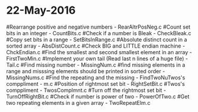 # 22-May-2016
#Rearrange positive and negative numbers - RearAltrPosNeg.c
#Count set bits in an integer - CountBits.c
#Check if a number is Bleak - CheckBleak.c
#Copy set bits in a range - SetBitsInRange.c
#Absolute distinct count in a sorted array - AbsDistCount.c
#Check BIG and LITTLE endian machine - ChckEndian.c
#Find the smallest and second smallest element in an array - FirstTwoMin.c
#Implement your own tail (Read last n lines of a huge file) - Tail.c
#Find missing number - MissingNum.c
#find missing elements in a range and misssing elements should be printed in sorted order - MissingNums.c
#Find the repeating and the missing - FindTwoNuTwos's comppliment - m.c
#Position of rightmost set bit - RightSetBit.c
#Twos's comppliment - TwosComplmnt.c
#Turn off the rightmost set bit - TurnOffRightBit.c
#Check if number is power of two - PowerOfTwo.c
#Get two repeating elements in a given array - TwoRepeatElm.c


